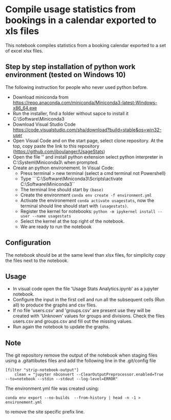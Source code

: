 # Compile usage statistics from bookings in a calendar exported to xls files

This notebook compiles statistics from a booking calendar exported to a set of excel xlsx files.

## Step by step installation of python work environment (tested on Windows 10)

The following instruction for people who never used python before.

- Download miniconda from https://repo.anaconda.com/miniconda/Miniconda3-latest-Windows-x86_64.exe
- Run the installer, find a folder without sapce to install it C:\Software\Miniconda3
- Download Visual Studio Code https://code.visualstudio.com/sha/download?build=stable&os=win32-user
- Open Visual Code and on the start page, select clone repository. At the top, copy paste the link to this repository (https://github.com/jboulanger/UsageStats)
- Open the file '' and install python extension  select python interpreter in C:\System\Miniconda3\ when prompted.
- Create an python environement. In Visual Code:
    - Press terminal > new terminal (select a cmd terminal not Powershell)
    - Type ```C:\Software\Miniconda3\Scripts\activate C:\Software\Miniconda3\``
    - The terminal line should start by ```(base)```
    - Create the environment ```conda env create -f environment.yml```
    - Activate the environement ```conda activate usagestats```, now the terminal should line should start with ```(usagestats)```.
    - Register the kernel for notebooks: ```python -m ipykernel install --user --name usagestats```
    - Select the kernel at the top right of the notebook.
    - We are ready to run the notebook

## Configuration
The notebook should be at the same level than xlsx files, for simplicity copy the files next to the notebook.

## Usage
- In visual code open the file 'Usage Stats Analytics.ipynb' as a jupyter notebook.
- Configure the input in the first cell and run all the subsequent cells (Run all) to produce the graphs and csv files.
- If no file 'users.csv' and 'groups.csv' are present use they will be created with 'Unknown' values for groups and divisions. Check the files users.csv and groups.csv and fill out the missing values.
- Run again the notebook to update the graphs.


## Note
The git repository remove the output of the notebook when staging files using a .gitattibutes files and add the following line in the .git/config file
```
[filter "strip-notebook-output"]
    clean = "jupyter nbconvert --ClearOutputPreprocessor.enabled=True --to=notebook --stdin --stdout --log-level=ERROR"
```

The environment.yml file was created using:
```
conda env export --no-builds  --from-history | head -n -1 > environement.yml
```
to remove the site specific prefix line.